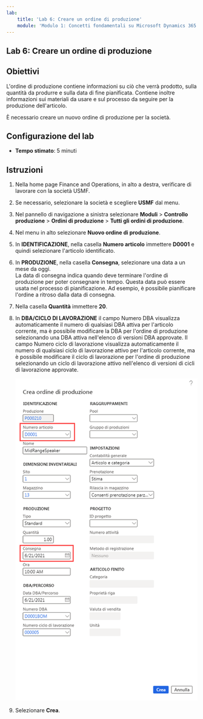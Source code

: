 ```yaml
---
lab:
    title: 'Lab 6: Creare un ordine di produzione'
    module: 'Modulo 1: Concetti fondamentali su Microsoft Dynamics 365 Supply Chain Management'
---
```


## Lab 6: Creare un ordine di produzione

## Obiettivi

L'ordine di produzione contiene informazioni su ciò che verrà prodotto, sulla quantità da produrre e sulla data di fine pianificata. Contiene inoltre informazioni sui materiali da usare e sul processo da seguire per la produzione dell'articolo.

È necessario creare un nuovo ordine di produzione per la società.

## Configurazione del lab

   - **Tempo stimato**: 5 minuti

## Istruzioni

1. Nella home page Finance and Operations, in alto a destra, verificare di lavorare con la società USMF.

1. Se necessario, selezionare la società e scegliere **USMF** dal menu.

1. Nel pannello di navigazione a sinistra selezionare **Moduli** > **Controllo produzione** > **Ordini di produzione** > **Tutti gli ordini di produzione**.

1. Nel menu in alto selezionare **Nuovo ordine di produzione**.

1. In **IDENTIFICAZIONE**, nella casella **Numero articolo** immettere **D0001** e quindi selezionare l'articolo identificato.

1. In **PRODUZIONE**, nella casella **Consegna**, selezionare una data a un mese da oggi.  
    La data di consegna indica quando deve terminare l'ordine di produzione per poter consegnare in tempo. Questa data può essere usata nel processo di pianificazione. Ad esempio, è possibile pianificare l'ordine a ritroso dalla data di consegna.

1. Nella casella **Quantità** immettere **20**.

1. In **DBA/CICLO DI LAVORAZIONE** il campo Numero DBA visualizza automaticamente il numero di qualsiasi DBA attiva per l'articolo corrente, ma è possibile modificare la DBA per l'ordine di produzione selezionando una DBA attiva nell'elenco di versioni DBA approvate. Il campo Numero ciclo di lavorazione visualizza automaticamente il numero di qualsiasi ciclo di lavorazione attivo per l'articolo corrente, ma è possibile modificare il ciclo di lavorazione per l'ordine di produzione selezionando un ciclo di lavorazione attivo nell'elenco di versioni di cicli di lavorazione approvate.

    ![Schermata che mostra il riquadro Crea ordine di produzione completo](./media/lp1-m4-new-production-order-pane.png)

1. Selezionare **Crea**.
